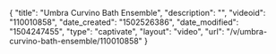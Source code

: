 {
    "title": "Umbra Curvino Bath Ensemble",
    "description": "",
    "videoid": "110010858",
    "date_created": "1502526386",
    "date_modified": "1504247455",
    "type": "captivate",
    "layout": "video",
    "url": "\/v\/umbra-curvino-bath-ensemble\/110010858"
}